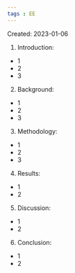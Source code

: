 ```yaml
---
tags : EE
---
```

Created: 2023-01-06

1.  Introduction:

-   1
-   2
-   3

2.  Background:

-   1
-   2
-   3

3.  Methodology:

-   1
-   2
-   3
4.  Results:

-   1
-   2

5.  Discussion:

-   1
-   2

6.  Conclusion:

-   1
-   2